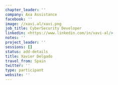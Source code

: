 ```yaml
---
chapter_leader: ''
company: Axa Assistance
facebook: ''
image: //xavi.al/xavi.png
job_title: CyberSecurity Developer
linkedin: <https://www.linkedin.com/in/xavi-al/>
notes: ''
project_leader: ''
sessions: []
status: add-details
title: Xavier Delgado
travel_from: Spain
twitter: ''
type: participant
website: ''
---
```


<!-- put more details about participant here -->